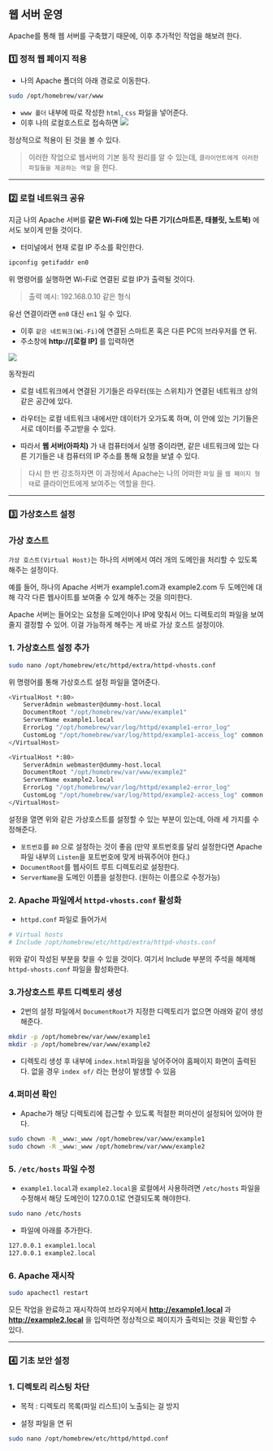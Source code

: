 ## 웹 서버 운영
Apache를 통해 웹 서버를 구축했기 때문에, 이후 추가적인 작업을 해보려 한다.

### 1️⃣ 정적 웹 페이지 적용

- 나의 Apache 폴더의 아래 경로로 이동한다.
```bash
sudo /opt/homebrew/var/www   
```
- `www 폴더` 내부에 따로 작성한 `html`, `css` 파일을 넣어준다. 
- 이후 나의 로컬호스트로 접속하면
![](https://velog.velcdn.com/images/ghkdehs/post/86098070-a5f3-4b8b-a08b-8da2ad83cf64/image.png)

정상적으로 적용이 된 것을 볼 수 있다.

> 이러한 작업으로 웹서버의 기본 동작 원리를 알 수 있는데, `클라이언트에게 이러한 파일들을 제공하는 역할` 을 한다.

---

### 2️⃣ 로컬 네트워크 공유
지금 나의 Apache 서버를 **같은 Wi-Fi에 있는 다른 기기(스마트폰, 태블릿, 노트북)** 에서도 보이게 만들 것이다.

- 터미널에서 현재 로컬 IP 주소를 확인한다.
```bash
ipconfig getifaddr en0
```
위 명령어를 실행하면  Wi-Fi로 연결된 로컬 IP가 출력될 것이다.

> 출력 예시: 192.168.0.10 같은 형식

 유선 연결이라면 `en0` 대신 `en1` 일 수 있다.

- 이후 `같은 네트워크(Wi-Fi)`에 연결된 스마트폰 혹은 다른 PC의 브라우저를 연 뒤.
- 주소창에 **http://[로컬 IP]** 를 입력하면

![](https://velog.velcdn.com/images/ghkdehs/post/1d5f8a12-0366-41c0-9be9-0afdc924009d/image.png)

동작원리
- 로컬 네트워크에서 연결된 기기들은 라우터(또는 스위치)가 연결된 네트워크 상의 같은 공간에 있다.

- 라우터는 로컬 네트워크 내에서만 데이터가 오가도록 하며, 이 안에 있는 기기들은 서로 데이터를 주고받을 수 있다.
  
- 따라서 **웹 서버(아파치)** 가 내 컴퓨터에서 실행 중이라면, 같은 네트워크에 있는 다른 기기들은 내 컴퓨터의 IP 주소를 통해 요청을 보낼 수 있다.

> 다시 한 번 강조하자면 이 과정에서 Apache는 나의 어떠한 `파일` 을 `웹 페이지 형태`로 클라이언트에게 보여주는 역할을 한다. 

---

### 3️⃣ 가상호스트 설정

### 가상 호스트
`가상 호스트(Virtual Host)`는 하나의 서버에서 여러 개의 도메인을 처리할 수 있도록 해주는 설정이다. 

예를 들어, 하나의 Apache 서버가 example1.com과 example2.com 두 도메인에 대해 각각 다른 웹사이트를 보여줄 수 있게 해주는 것을 의미한다.

Apache 서버는 들어오는 요청을 도메인이나 IP에 맞춰서 어느 디렉토리의 파일을 보여줄지 결정할 수 있어. 이걸 가능하게 해주는 게 바로 가상 호스트 설정이야.

### 1. 가상호스트 설정 추가
```bash
sudo nano /opt/homebrew/etc/httpd/extra/httpd-vhosts.conf   
```
위 명령어를 통해 가상호스트 설정 파일을 열어준다.

```bash
<VirtualHost *:80>
    ServerAdmin webmaster@dummy-host.local
    DocumentRoot "/opt/homebrew/var/www/example1"
    ServerName example1.local
    ErrorLog "/opt/homebrew/var/log/httpd/example1-error_log"
    CustomLog "/opt/homebrew/var/log/httpd/example1-access_log" common
</VirtualHost>

<VirtualHost *:80>
    ServerAdmin webmaster@dummy-host.local
    DocumentRoot "/opt/homebrew/var/www/example2"
    ServerName example2.local
    ErrorLog "/opt/homebrew/var/log/httpd/example2-error_log"
    CustomLog "/opt/homebrew/var/log/httpd/example2-access_log" common
</VirtualHost>
```

설정을 열면 위와 같은 가상호스트를 설정할 수 있는 부분이 있는데, 아래 세 가지를 수정해준다.
- `포트번호`를 `80` 으로 설정하는 것이 좋음 (만약 포트번호를 달리 설정한다면 Apache 파일 내부의 `Listen`을 포트번호에 맞게 바꿔주어야 한다.)
- `DocumentRoot`를 웹사이트 루트 디렉토리로 설정한다.
- `ServerName`을 도메인 이름을 설정한다. (원하는 이름으로 수정가능)
  
### 2. Apache 파일에서 `httpd-vhosts.conf` 활성화
- `httpd.conf` 파일로 들어가서

```bash
# Virtual hosts
# Include /opt/homebrew/etc/httpd/extra/httpd-vhosts.conf
```
위와 같이 작성된 부분을 찾을 수 있을 것이다. 여기서 Include 부분의 주석을 해제해 `httpd-vhosts.conf` 파일을 활성화한다.

### 3.가상호스트 루트 디렉토리 생성
- 2번의 설정 파일에서 `DocumentRoot`가 지정한 디렉토리가 없으면 아래와 같이 생성해준다.

```bash
mkdir -p /opt/homebrew/var/www/example1
mkdir -p /opt/homebrew/var/www/example2
```
- 디렉토리 생성 후 내부에 `index.html`파일을 넣어주어야 홈페이지 화면이 출력된다. 없을 경우 `index of/` 라는 현상이 발생할 수 있음

### 4.퍼미션 확인
- Apache가 해당 디렉토리에 접근할 수 있도록 적절한 퍼미션이 설정되어 있어야 한다.
```bash
sudo chown -R _www:_www /opt/homebrew/var/www/example1
sudo chown -R _www:_www /opt/homebrew/var/www/example2
```

### 5. `/etc/hosts` 파일 수정
- `example1.local`과 `example2.local`을 로컬에서 사용하려면 `/etc/hosts` 파일을 수정해서 해당 도메인이 127.0.0.1로 연결되도록 해야한다.

```bash
sudo nano /etc/hosts
```
- 파일에 아래를 추가한다.
```bash
127.0.0.1 example1.local
127.0.0.1 example2.local
```

### 6. Apache 재시작
```bash
sudo apachectl restart
```
모든 작업을 완료하고 재시작하여 브라우저에서 **http://example1.local** 과 **http://example2.local** 을 입력하면 정상적으로 페이지가 출력되는 것을 확인할 수 있다.

---

### 4️⃣ 기초 보안 설정
### 1. 디렉토리 리스팅 차단
- 목적 : 디렉토리 목록(파일 리스트)이 노출되는 걸 방지

- 설정 파일을 연 뒤
```bash
sudo nano /opt/homebrew/etc/httpd/httpd.conf
```


